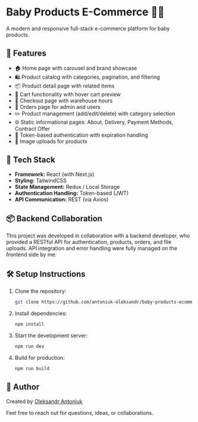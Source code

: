 # Baby Products E-Commerce 🍼🛒

A modern and responsive full-stack e-commerce platform for baby products.

## 🚀 Features

- 🏠 Home page with carousel and brand showcase
- 🛍 Product catalog with categories, pagination, and filtering
- 📦 Product detail page with related items
- 🛒 Cart functionality with hover cart preview
- 📑 Checkout page with warehouse hours
- 🧾 Orders page for admin and users
- ✏️ Product management (add/edit/delete) with category selection
- 🌐 Static informational pages: About, Delivery, Payment Methods, Contract Offer
- 🔐 Token-based authentication with expiration handling
- 📸 Image uploads for products

## 🧱 Tech Stack

- **Framework:** React (with Next.js)
- **Styling:** TailwindCSS
- **State Management:** Redux / Local Storage
- **Authentication Handling:** Token-based (JWT)
- **API Communication:** REST (via Axios)

## 📦 Backend Collaboration

This project was developed in collaboration with a backend developer, who provided a RESTful API for authentication, products, orders, and file uploads.
API integration and error handling were fully managed on the frontend side by me.

## 🛠 Setup Instructions

1. Clone the repository:
    ```bash
    git clone https://github.com/antoniuk-oleksandr/baby-products-ecommerce.git
    ```

2. Install dependencies:
    ```bash
    npm install
    ```

3. Start the development server:
    ```bash
    npm run dev
    ```

4. Build for production:
    ```bash
    npm run build
    ```

## 👤 Author

Created by [Oleksandr Antoniuk](https://github.com/antoniuk-oleksandr)

Feel free to reach out for questions, ideas, or collaborations.


